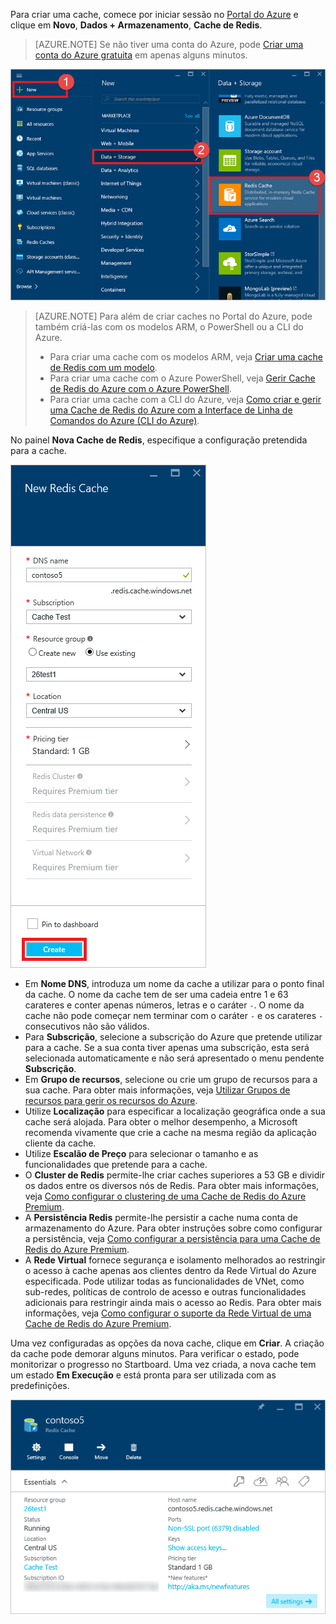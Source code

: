 Para criar uma cache, comece por iniciar sessão no [Portal do Azure](https://portal.azure.com) e clique em **Novo**, **Dados + Armazenamento**, **Cache de Redis**.

>[AZURE.NOTE] Se não tiver uma conta do Azure, pode [Criar uma conta do Azure gratuita](https://azure.microsoft.com/pricing/free-trial/?WT.mc_id=redis_cache_hero) em apenas alguns minutos.

![Nova cache](media/redis-cache-create/redis-cache-new-cache-menu.png)

>[AZURE.NOTE] Para além de criar caches no Portal do Azure, pode também criá-las com os modelos ARM, o PowerShell ou a CLI do Azure.
>
>-  Para criar uma cache com os modelos ARM, veja [Criar uma cache de Redis com um modelo](../articles/redis-cache/cache-redis-cache-arm-provision.md).
>-  Para criar uma cache com o Azure PowerShell, veja [Gerir Cache de Redis do Azure com o Azure PowerShell](../articles/redis-cache/cache-howto-manage-redis-cache-powershell.md).
>-  Para criar uma cache com a CLI do Azure, veja [Como criar e gerir uma Cache de Redis do Azure com a Interface de Linha de Comandos do Azure (CLI do Azure)](../articles/redis-cache/cache-manage-cli.md).

No painel **Nova Cache de Redis**, especifique a configuração pretendida para a cache.

![Criar cache](media/redis-cache-create/redis-cache-cache-create.png) 

-   Em **Nome DNS**, introduza um nome da cache a utilizar para o ponto final da cache. O nome da cache tem de ser uma cadeia entre 1 e 63 carateres e conter apenas números, letras e o caráter `-`. O nome da cache não pode começar nem terminar com o caráter `-` e os carateres `-` consecutivos não são válidos.
-   Para **Subscrição**, selecione a subscrição do Azure que pretende utilizar para a cache. Se a sua conta tiver apenas uma subscrição, esta será selecionada automaticamente e não será apresentado o menu pendente **Subscrição**.
-   Em **Grupo de recursos**, selecione ou crie um grupo de recursos para a sua cache. Para obter mais informações, veja [Utilizar Grupos de recursos para gerir os recursos do Azure](../articles/resource-group-overview.md). 
-   Utilize **Localização** para especificar a localização geográfica onde a sua cache será alojada. Para obter o melhor desempenho, a Microsoft recomenda vivamente que crie a cache na mesma região da aplicação cliente da cache.
-   Utilize **Escalão de Preço** para selecionar o tamanho e as funcionalidades que pretende para a cache.
-   O **Cluster de Redis** permite-lhe criar caches superiores a 53 GB e dividir os dados entre os diversos nós de Redis. Para obter mais informações, veja [Como configurar o clustering de uma Cache de Redis do Azure Premium](../articles/redis-cache/cache-how-to-premium-clustering.md).
-   A **Persistência Redis** permite-lhe persistir a cache numa conta de armazenamento do Azure. Para obter instruções sobre como configurar a persistência, veja [Como configurar a persistência para uma Cache de Redis do Azure Premium](../articles/redis-cache/cache-how-to-premium-persistence.md).
-   A **Rede Virtual** fornece segurança e isolamento melhorados ao restringir o acesso à cache apenas aos clientes dentro da Rede Virtual do Azure especificada. Pode utilizar todas as funcionalidades de VNet, como sub-redes, políticas de controlo de acesso e outras funcionalidades adicionais para restringir ainda mais o acesso ao Redis. Para obter mais informações, veja [Como configurar o suporte da Rede Virtual de uma Cache de Redis do Azure Premium](../articles/redis-cache/cache-how-to-premium-vnet.md).

Uma vez configuradas as opções da nova cache, clique em **Criar**. A criação da cache pode demorar alguns minutos. Para verificar o estado, pode monitorizar o progresso no Startboard. Uma vez criada, a nova cache tem um estado **Em Execução** e está pronta para ser utilizada com as predefinições.

![Cache criada](media/redis-cache-create/redis-cache-cache-created.png)




<!--HONumber=Jun16_HO2-->


